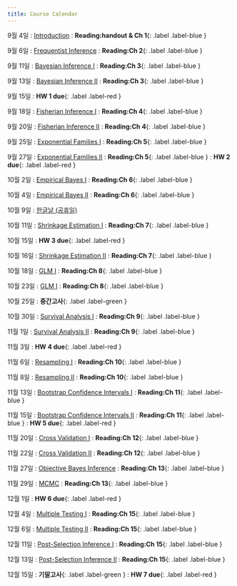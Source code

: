 ```yaml
---
title: Course Calendar
---
```


9월 4일
: [Introduction](/fall23/downloads/lecture1.pdf)
  :  **Reading:handout & Ch 1**{: .label .label-blue }

9월 6일
: [Frequentist Inference](/fall23/downloads/lecture2.pdf)
  :  **Reading:Ch 2**{: .label .label-blue }

9월 11일
: [Bayesian Inference I](#)
  :  **Reading:Ch 3**{: .label .label-blue }

9월 13일
: [Bayesian Inference II](#)
  :  **Reading:Ch 3**{: .label .label-blue }

9월 15일
:  **HW 1 due**{: .label .label-red }

9월 18일
: [Fisherian Inference I](#)
  :  **Reading:Ch 4**{: .label .label-blue }

9월 20일
: [Fisherian Inference II](#)
  :  **Reading:Ch 4**{: .label .label-blue }

9월 25일
: [Exponential Families I](#)
  :  **Reading:Ch 5**{: .label .label-blue }

9월 27일
: [Exponential Families II](#)
  :  **Reading:Ch 5**{: .label .label-blue }
:  **HW 2 due**{: .label .label-red }

10월 2일
: [Empirical Bayes I](#)
  :  **Reading:Ch 6**{: .label .label-blue }

10월 4일
: [Empirical Bayes II](#)
  :  **Reading:Ch 6**{: .label .label-blue }

10월 9일
: [한글날 (공휴일)](#)

10월 11일
: [Shrinkage Estimation I](#)
  :  **Reading:Ch 7**{: .label .label-blue }

10월 15일
:  **HW 3 due**{: .label .label-red }

10월 16일
: [Shrinkage Estimation II](#)
  :  **Reading:Ch 7**{: .label .label-blue }

10월 18일
: [GLM I](#)
  :  **Reading:Ch 8**{: .label .label-blue }

10월 23일
: [GLM I](#)
  :  **Reading:Ch 8**{: .label .label-blue }

10월 25일
: **중간고사**{: .label .label-green }

10월 30일
: [Survival Analysis I](#)
  :  **Reading:Ch 9**{: .label .label-blue }

11월 1일
: [Survival Analysis II](#)
  :  **Reading:Ch 9**{: .label .label-blue }

11월 3일
:  **HW 4 due**{: .label .label-red }

11월 6일
: [Resampling I](#)
  :  **Reading:Ch 10**{: .label .label-blue }

11월 8일
: [Resampling II](#)
  :  **Reading:Ch 10**{: .label .label-blue }

11월 13일
: [Bootstrap Confidence Intervals I](#)
  :  **Reading:Ch 11**{: .label .label-blue }

11월 15일
: [Bootstrap Confidence Intervals II](#)
  :  **Reading:Ch 11**{: .label .label-blue }
:  **HW 5 due**{: .label .label-red }

11월 20일
: [Cross Validation I](#)
  :  **Reading:Ch 12**{: .label .label-blue }

11월 22일
: [Cross Validation II](#)
  :  **Reading:Ch 12**{: .label .label-blue }

11월 27일
: [Objective Bayes Inference](#)
  :  **Reading:Ch 13**{: .label .label-blue }

11월 29일
: [MCMC](#)
  :  **Reading:Ch 13**{: .label .label-blue }

12월 1일
:  **HW 6 due**{: .label .label-red }

12월 4일
: [Multiple Testing I](#)
  :  **Reading:Ch 15**{: .label .label-blue }

12월 6일
: [Multiple Testing II](#)
  :  **Reading:Ch 15**{: .label .label-blue }

12월 11일
: [Post-Selection Inference I](#)
  :  **Reading:Ch 15**{: .label .label-blue }

12월 13일
: [Post-Selection Inference II](#)
  :  **Reading:Ch 15**{: .label .label-blue }

12월 15일
: **기말고사**{: .label .label-green }
: **HW 7 due**{: .label .label-red }